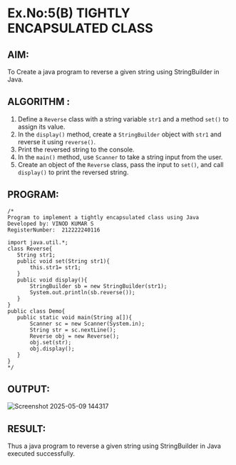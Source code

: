 # Ex.No:5(B) TIGHTLY ENCAPSULATED CLASS

## AIM:
To Create a java program to reverse a given string using StringBuilder in Java.

## ALGORITHM :

1. Define a `Reverse` class with a string variable `str1` and a method `set()` to assign its value.
2. In the `display()` method, create a `StringBuilder` object with `str1` and reverse it using `reverse()`.
3. Print the reversed string to the console.
4. In the `main()` method, use `Scanner` to take a string input from the user.
5. Create an object of the `Reverse` class, pass the input to `set()`, and call `display()` to print the reversed string.




## PROGRAM:
 ```
/*
Program to implement a tightly encapsulated class using Java
Developed by: VINOD KUMAR S 
RegisterNumber:  212222240116

import java.util.*;
class Reverse{
    String str1;
    public void set(String str1){
        this.str1= str1;
    }
    public void display(){
        StringBuilder sb = new StringBuilder(str1);
        System.out.println(sb.reverse());
    }
}
public class Demo{
    public static void main(String a[]){
        Scanner sc = new Scanner(System.in);
        String str = sc.nextLine();
        Reverse obj = new Reverse();
        obj.set(str);
        obj.display();
    }
}
*/
```


## OUTPUT:

![Screenshot 2025-05-09 144317](https://github.com/user-attachments/assets/fd1b3d5d-d42a-4057-86a3-89627b710e19)


## RESULT:
Thus a java program to reverse a given string using StringBuilder in Java executed successfully.



